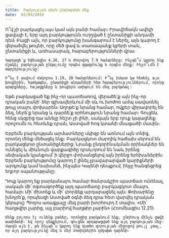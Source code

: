 ```yaml
---
title:  Բարկության դերն ընդհարման մեջ
date:  03/09/2019
---
```


Ո՞վ չի բարկացել այս կամ այն բանի համար։ Իրավիճակն ավելի ցավալի է, երբ այդ բարկությունն ուղղված է ընտանիքի անդամի դեմ։ Բացի այն, որ բարկությունը խանգարում է ներել, այն կարող է վերածվել թույնի, որը մեծ ցավ և տառապանք կբերի տան, ընտանիքի և, առհասարակ, հարաբերությունների վրա։

`Կարդացե՛ք Եփեսացիս 4.26, 27 և Ժողովող 7.9 համարները: Ինչպե՞ս կարող ենք մշակել բարկության ընկալումը որպես զգացմունք և որպես մեղք: Ինչո՞ւմն է տարբերությունը:`

`Ի՞նչ է ասվում Հակոբոս 1.19, 20 համարներում: Ի՞նչ իմաստ կա հետևել այս խոսքերին, հատկապես, ընտանիքի անդամների հետ հարաբերություններում, որոնց արարքները, հայացքները և խոսքերն ստիպում են մեզ բարկանալ:`

Եթե բարկացած եք ինչ-որ պատճառով, վերածե՛ք այն ինչ-որ դրական բանի՝ ձեր գլխավերևում մի սև ու խոժոռ ամպ սավառնել թույլ տալու փոխարեն։ Աղոթե՛ք նրանց համար, ովքեր վիրավորել են ձեզ, ներե՛ք նրանց և դարձե՛ք օրհնություն նրանց համար։ Գուցեև հենց սկզբից դա անելը հեշտ չի լինի, սակայն երբ դուք կայացնեք որոշումն ու հետևեք դրան, Աստված հոգ կտանի մնացածի մասին։

Երբեմն բարկության արմատները սկիզբ են առնում այն տնից, որտեղ մենք մեծացել ենք։ Բարկացկոտ մարդիկ հաճախ սերում են բարկացկոտ ընտանիքներից: Նրանք ընդօրինակման օրինակներ են ունեցել և միևնույն վարքագիծը դրսևորում են նաև իրենց սեփական կյանքում՝ ի վերջո փոխանցելով այն իրենց երեխաներին։ Երբեմն բարկությունը կարող է լինել չբավարարված կարիքների արդյունք կամ նախանձ, ինչպես Կայենի դեպքում, ինչը հանգեցրեց եղբոր սպանությանը։

Դուք կարող եք բարկանալու համար ծանրակշիռ պատճառ ունենալ, սակայն մի՛ օգտագործեք այդ պատճառը բարկացկոտ մնալու համար։ Մի՛ ժխտեք և մի՛ փորձեք արդարացնել այն։ Փոխարենը խնդրե՛ք, որպեսզի Աստված օգնի ձեզ դրա հետ վարվել դրական կերպով։ Պողոս առաքյալը մեզ բարի խորհուրդ է տալիս. «Մի՛ հաղթվիր չարից, այլ բարիով հաղթիր չարին» (Հռոմեացիս 12.21)։

`Մենք բոլորս էլ ունենք բաներ, որոնցից բարկանում ենք, ընդհուպ մինչև ցավի աստիճանի։ Եվ որոշ դեպքերում, գուցեև արդարացված ենք այդ բարկության մեջ։ Հարցն այն է, թե ինչպե՞ս կարող ենք Աստծո զորության միջոցով թույլ չտալ, որ այդ բարկությունը մեզ և մեր մոտիկներին դժբախտ դարձնի։`